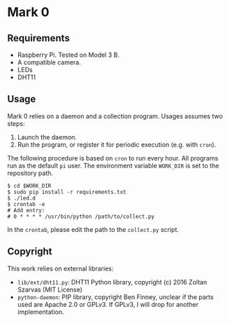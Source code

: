 Mark 0
======

Requirements
------------

* Raspberry Pi. Tested on Model 3 B.
* A compatible camera.
* LEDs
* DHT11

Usage
-----

Mark 0 relies on a daemon and a collection program. Usages assumes two steps:

1. Launch the daemon.
2. Run the program, or register it for periodic execution (e.g. with `cron`).

The following procedure is based on `cron` to run every hour. All programs run as the default `pi` user. The environment variable `WORK_DIR` is set to the repository path.

    $ cd $WORK_DIR
    $ sudo pip install -r requirements.txt
    $ ./led.d
    $ crontab -e
    # Add entry:
    # 0 * * * * /usr/bin/python /path/to/collect.py

In the `crontab`, please edit the path to the `collect.py` script.


Copyright
---------

This work relies on external libraries:

* `lib/ext/dht11.py`: DHT11 Python library, copyright (c) 2016 Zoltan Szarvas (MIT License)
* `python-daemon`: PIP library, copyright Ben Finney, unclear if the parts used are Apache 2.0 or GPLv3. If GPLv3, I will drop for another implementation.
